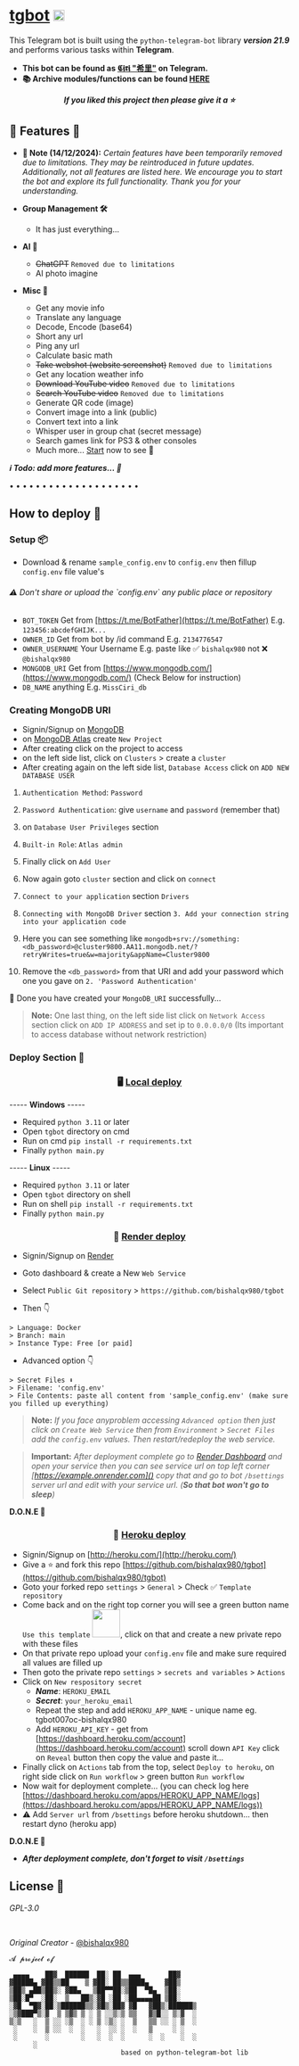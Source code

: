 # [tgbot](https://bishalqx980.github.io/tgbot) <img src="https://i.ibb.co/h7bL5bn/download.png" width="20px">

This Telegram bot is built using the `python-telegram-bot` library **_version 21.9_** and performs various tasks within **Telegram**.

- **This bot can be found as [𝕮𝖎𝖗𝖎 "希里"](https://t.me/MissCiri_bot) on Telegram.**
- **📚 Archive modules/functions can be found [HERE](https://github.com/bishalqx980/python)**

<center><b><i>If you liked this project then please give it a ⭐</i></b></center>

## 🎃 Features 🎃

- **🔰 Note (14/12/2024):** _Certain features have been temporarily removed due to limitations. They may be reintroduced in future updates. Additionally, not all features are listed here. We encourage you to start the bot and explore its full functionality. Thank you for your understanding._

- **Group Management 🛠️**
    - It has just everything...
- **AI 🤖**
    - <s>ChatGPT</s> `Removed due to limitations`
    - AI photo imagine
- **Misc 🎁**
    - Get any movie info
    - Translate any language
    - Decode, Encode (base64)
    - Short any url
    - Ping any url
    - Calculate basic math
    - <s>Take webshot (website screenshot)</s> `Removed due to limitations`
    - Get any location weather info
    - <s>Download YouTube video</s> `Removed due to limitations`
    - <s>Search YouTube video</s> `Removed due to limitations`
    - Generate QR code (image)
    - Convert image into a link (public)
    - Convert text into a link
    - Whisper user in group chat (secret message)
    - Search games link for PS3 & other consoles
    - Much more... [Start](https://t.me/MissCiri_bot) now to see 👀

**<i>ℹ️ Todo: add more features... 🎉</i>**

• • • • • • • • • • • • • • • • • • • •

## How to deploy 🚀

<h3>Setup 📦</h3>

- Download & rename `sample_config.env` to `config.env` then fillup `config.env` file value's

<h6>⚠️ Don't share or upload the `config.env` any public place or repository</h6>

- `BOT_TOKEN` Get from [https://t.me/BotFather](https://t.me/BotFather) E.g. `123456:abcdefGHIJK...`
- `OWNER_ID` Get from bot by /id command E.g. `2134776547`
- `OWNER_USERNAME` Your Username E.g. paste like ✅ `bishalqx980` not ❌ `@bishalqx980`
- `MONGODB_URI` Get from [https://www.mongodb.com/](https://www.mongodb.com/) (Check Below for instruction)
- `DB_NAME` anything E.g. `MissCiri_db`

<h3>Creating MongoDB URI</h3>

- Signin/Signup on [MongoDB](https://www.mongodb.com/)
- on [MongoDB Atlas](https://cloud.mongodb.com/) create `New Project`
- After creating click on the project to access
- on the left side list, click on `Clusters` > create a `cluster`
- After creating again on the left side list, `Database Access` click on `ADD NEW DATABASE USER`

1. `Authentication Method`: `Password`

2. `Password Authentication`: give `username` and `password` (remember that)

3. on `Database User Privileges` section

4. `Built-in Role`: `Atlas admin`

5. Finally click on `Add User`

6. Now again goto `cluster` section and click on `connect`

7. `Connect to your application` section `Drivers`

8. `Connecting with MongoDB Driver` section `3. Add your connection string into your application code`

9. Here you can see something like `mongodb+srv://something:<db_password>@cluster9800.AA11.mongodb.net/?retryWrites=true&w=majority&appName=Cluster9800`

10. Remove the `<db_password>` from that URI and add your password which one you gave on `2. 'Password Authentication'`

🥳 Done you have created your `MongoDB_URI` successfully...

> **Note:** One last thing, on the left side list click on `Network Access` section click on `ADD IP ADDRESS` and set ip to `0.0.0.0/0` (Its important to access database without network restriction)


<h3>Deploy Section 🎯</h3>

<center><h3>🖥️ <u>Local deploy</u></h3></center>

----- **Windows** -----
- Required `python 3.11` or later
- Open `tgbot` directory on cmd
- Run on cmd `pip install -r requirements.txt`
- Finally `python main.py`

----- **Linux** -----
- Required `python 3.11` or later
- Open `tgbot` directory on shell
- Run on shell `pip install -r requirements.txt`
- Finally `python main.py`

<center><h3>📡 <u>Render deploy</u></h3></center>

- Signin/Signup on [Render](https://render.com/)
- Goto dashboard & create a New `Web Service`
- Select `Public Git repository` > `https://github.com/bishalqx980/tgbot`

- Then 👇
```
> Language: Docker
> Branch: main
> Instance Type: Free [or paid]
```

- Advanced option 👇
```
> Secret Files ⬇️
> Filename: 'config.env'
> File Contents: paste all content from 'sample_config.env' (make sure you filled up everything)
```

> **Note:** _If you face anyproblem accessing `Advanced option` then just click on `Create Web Service` then from `Environment` > `Secret Files` add the `config.env` values. Then restart/redeploy the web service._

> **Important:** _After deployment complete go to [Render Dashboard](https://dashboard.render.com/) and open your service then you can see service url on top left corner [https://example.onrender.com]() copy that and go to bot `/bsettings` server url and edit with your service url. (**So that bot won't go to sleep**)_

**D.O.N.E 🥳**

<center><h3>📡 <u>Heroku deploy</u></h3></center>

- Signin/Signup on [http://heroku.com/](http://heroku.com/)
- Give a ⭐ and fork this repo [https://github.com/bishalqx980/tgbot](https://github.com/bishalqx980/tgbot)
- Goto your forked repo `settings` > `General` > Check ✅ `Template repository`
- Come back and on the right top corner you will see a green button name `Use this template` <img src="https://i.ibb.co.com/LrW5Z4G/image.png" width="50px">, click on that and create a new private repo with these files
- On that private repo upload your `config.env` file and make sure required all values are filled up
- Then goto the private repo `settings` > `secrets and variables` > `Actions`
- Click on `New respository secret`
    - **_Name_**: `HEROKU_EMAIL`
    - **_Secret_**: `your_heroku_email`
    - Repeat the step and add `HEROKU_APP_NAME` - unique name eg. tgbot007oc-bishalqx980
    - Add `HEROKU_API_KEY` - get from [https://dashboard.heroku.com/account](https://dashboard.heroku.com/account) scroll down `API Key` click on `Reveal` button then copy the value and paste it...
- Finally click on `Actions` tab from the top, select `Deploy to heroku`, on right side click on `Run workflow` > green button `Run workflow`
- Now wait for deployment complete... (you can check log here [https://dashboard.heroku.com/apps/HEROKU_APP_NAME/logs](https://dashboard.heroku.com/apps/HEROKU_APP_NAME/logs))
- ⚠️ Add `Server url` from `/bsettings` before heroku shutdown... then restart dyno (heroku app)

**D.O.N.E 🥳**

- **_After deployment complete, don't forget to visit `/bsettings`_**

## License 📝

_GPL-3.0_

<br>

_Original Creator_ - [@bishalqx980](https://t.me/bishalqx980)

```
𝓐 𝓹𝓻𝓸𝓳𝓮𝓬𝓽 𝓸𝓯

 ▄▄▄▄    ██▓  ██████  ██░ ██  ▄▄▄       ██▓    
▓█████▄ ▓██▒▒██    ▒ ▓██░ ██▒▒████▄    ▓██▒    
▒██▒ ▄██▒██▒░ ▓██▄   ▒██▀▀██░▒██  ▀█▄  ▒██░    
▒██░█▀  ░██░  ▒   ██▒░▓█ ░██ ░██▄▄▄▄██ ▒██░    
░▓█  ▀█▓░██░▒██████▒▒░▓█▒░██▓ ▓█   ▓██▒░██████▒
░▒▓███▀▒░▓  ▒ ▒▓▒ ▒ ░ ▒ ░░▒░▒ ▒▒   ▓▒█░░ ▒░▓  ░
▒░▒   ░  ▒ ░░ ░▒  ░ ░ ▒ ░▒░ ░  ▒   ▒▒ ░░ ░ ▒  ░
 ░    ░  ▒ ░░  ░  ░   ░  ░░ ░  ░   ▒     ░ ░   
 ░       ░        ░   ░  ░  ░      ░  ░    ░  ░
      ░                                        
                            based on python-telegram-bot lib
```
